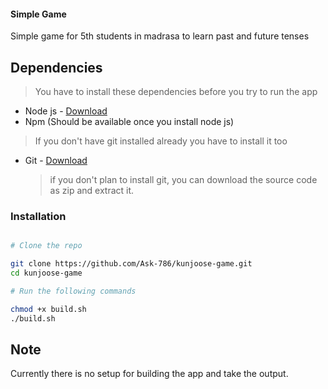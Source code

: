 #### Simple Game

Simple game for 5th students in madrasa to learn past and future tenses

## Dependencies

> You have to install these dependencies before you try to run the app

- Node js - [Download](https://nodejs.org/en/download/)
- Npm (Should be available once you install node js)

> If you don't have git installed already you have to install it too

- Git - [Download](https://git-scm.com/download/)

  > if you don't plan to install git, you can download the source code as zip
  > and extract it.

### Installation

```bash

# Clone the repo

git clone https://github.com/Ask-786/kunjoose-game.git
cd kunjoose-game

# Run the following commands

chmod +x build.sh
./build.sh

```

## Note

Currently there is no setup for building the app and take the output.
